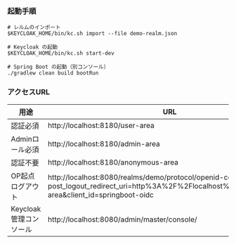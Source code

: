 ### 起動手順

```
# レルムのインポート
$KEYCLOAK_HOME/bin/kc.sh import --file demo-realm.json

# Keycloak の起動
$KEYCLOAK_HOME/bin/kc.sh start-dev

# Spring Boot の起動（別コンソール）
./gradlew clean build bootRun
```



### アクセスURL

| 用途              | URL | ID/PW |
|-----------------|------------|------------|
| 認証必須            | http://localhost:8180/user-area        | user001/password       |
| Adminロール必須      | http://localhost:8180/admin-area        | admin001/password      |
| 認証不要            | http://localhost:8180/anonymous-area        | -         |
| OP起点ログアウト       | http://localhost:8080/realms/demo/protocol/openid-connect/logout?post_logout_redirect_uri=http%3A%2F%2Flocalhost%3A8180%2Fuser-area&client_id=springboot-oidc        | -         |
| Keycloak管理コンソール | http://localhost:8080/admin/master/console/        | admin/admin         |
